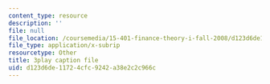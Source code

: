 ```yaml
---
content_type: resource
description: ''
file: null
file_location: /coursemedia/15-401-finance-theory-i-fall-2008/d123d6de11724cfc9242a38e2c2c966c_Q2qjnLO3I_M.srt
file_type: application/x-subrip
resourcetype: Other
title: 3play caption file
uid: d123d6de-1172-4cfc-9242-a38e2c2c966c
---
```

